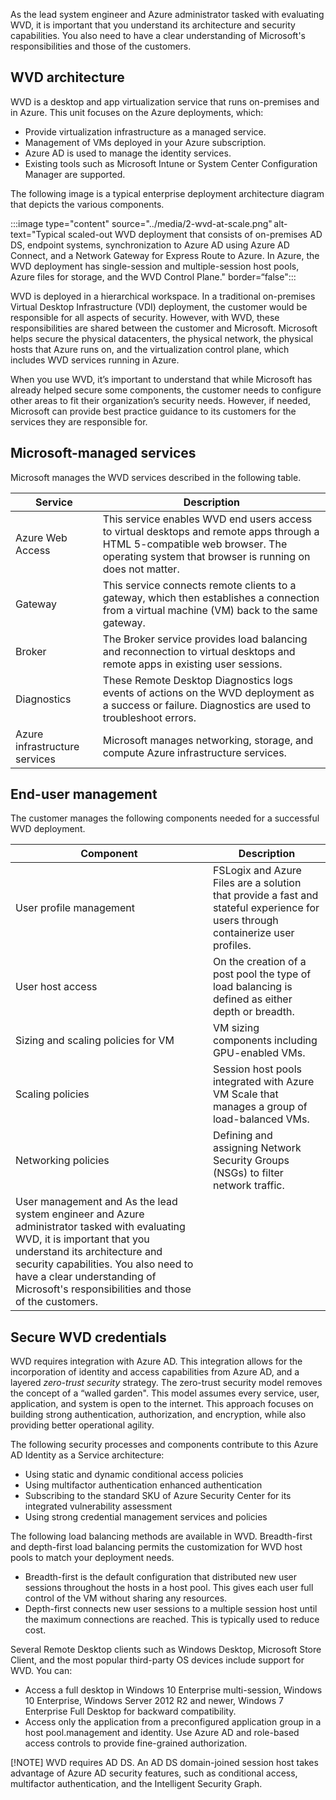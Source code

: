 As the lead system engineer and Azure administrator tasked with evaluating WVD, it is important that you understand its architecture and security capabilities. You also need to have a clear understanding of Microsoft's responsibilities and those of the customers.

## WVD architecture

WVD is a desktop and app virtualization service that runs on-premises and in Azure. This unit focuses on the Azure deployments, which:

- Provide virtualization infrastructure as a managed service.
- Management of VMs deployed in your Azure subscription.
- Azure AD is used to manage the identity services.
- Existing tools such as Microsoft Intune or System Center Configuration Manager are supported.

The following image is a typical enterprise deployment architecture diagram that depicts the various components.

:::image type="content" source="../media/2-wvd-at-scale.png" alt-text="Typical scaled-out WVD deployment that consists of on-premises AD DS, endpoint systems, synchronization to Azure AD using Azure AD Connect, and a Network Gateway for Express Route to Azure. In Azure, the WVD deployment has single-session and multiple-session host pools, Azure files for storage, and the WVD Control Plane." border=“false":::

WVD is deployed in a hierarchical workspace. In a traditional on-premises Virtual Desktop Infrastructure (VDI) deployment, the customer would be responsible for all aspects of security. However, with WVD, these responsibilities are shared between the customer and Microsoft. Microsoft helps secure the physical datacenters, the physical network, the physical hosts that Azure runs on, and the virtualization control plane, which includes WVD services running in Azure.

When you use WVD, it’s important to understand that while Microsoft has already helped secure some components, the customer needs to configure other areas to fit their organization’s security needs. However, if needed, Microsoft can provide best practice guidance to its customers for the services they are responsible for.

## Microsoft-managed services

Microsoft manages the WVD services described in the following table.

|**Service**| **Description**|
| ----------------------------- | ------------------------------------------------------------ |
|Azure Web Access|This service enables WVD end users access to virtual desktops and remote apps through a HTML 5-compatible web browser. The operating system that browser is running on does not matter.|
|Gateway|This service connects remote clients to a gateway, which then establishes a connection from a virtual machine (VM) back to the same gateway.|
|Broker| The Broker service provides load balancing and reconnection to virtual desktops and remote apps in existing user sessions.|
|Diagnostics|These Remote Desktop Diagnostics logs events of actions on the WVD deployment as a success or failure. Diagnostics are used to troubleshoot errors.|
|Azure infrastructure services|Microsoft manages networking, storage, and compute Azure infrastructure services.|

## End-user management

The customer manages the following components needed for a successful WVD deployment.

|**Component**|**Description**|
| ------------------------------- | ------------------------------------------------------------ |
|User profile management|FSLogix and Azure Files are a solution that provide a fast and stateful experience for users through containerize user profiles.|
|User host access|On the creation of a post pool the type of load balancing is defined as either depth or breadth.|
|Sizing and scaling policies for VM|VM sizing components including GPU-enabled VMs.|
|Scaling policies|Session host pools integrated with Azure VM Scale that manages a group of load-balanced VMs.|
|Networking policies|Defining and assigning Network Security Groups (NSGs) to filter network traffic.|
|User management and As the lead system engineer and Azure administrator tasked with evaluating WVD, it is important that you understand its architecture and security capabilities. You also need to have a clear understanding of Microsoft's responsibilities and those of the customers.
<!--LM: Please resolve the previous sentences. Is this supposed to be part of the table? Delete "User management and"?-->
<!--LM:>
## WVD architecture

WVD is a desktop and app virtualization service that runs on-premises and in Azure. This unit focuses on the Azure deployments, which:

- Provide virtualization infrastructure as a managed service.
- Management of VMs deployed in your Azure subscription.
- Azure AD is used to manage the identity services.
- Existing tools such as Microsoft Intune or System Center Configuration Manager are supported.

The following image is a typical enterprise deployment architecture diagram that depicts the various components.

:::image type="content" source="../media/2-wvd-at-scale.png" alt-text="Typical scaled-out WVD deployment that consists of on-premises AD DS, endpoint systems, synchronization to Azure AD using Azure AD Connect, and a Network Gateway for Express Route to Azure. In Azure, the WVD deployment has single-session and multiple-session host pools, Azure files for storage, and the WVD Control Plane." border=“false":::

WVD is deployed in a hierarchical workspace. In a traditional on-premises Virtual Desktop Infrastructure (VDI) deployment, the customer would be responsible for all aspects of security. However, with WVD, these responsibilities are shared between the customer and Microsoft. Microsoft helps secure the physical datacenters, the physical network, the physical hosts that Azure runs on, and the virtualization control plane, which comprises of WVD services running in Azure.

When you use WVD, it’s important to understand that while Microsoft has already helped secure some components, the customer needs to configure other areas to fit their organization’s security needs. However, if needed, Microsoft can provide best practice guidance to its customers for the services they are responsible for.
-->
<!--LM:
## Microsoft-managed services

Microsoft manages the WVD services described in the following table.

| **Service**                   | **Description**                                              |
| ----------------------------- | ------------------------------------------------------------ |
| Azure Web Access              | This service enables WVD end users access to virtual desktops and remote apps through a HTML 5-compatible web browser. The operating system that browser is running on does not matter. |
| Gateway                       | This service connects remote clients to a gateway, which then establishes a connection from a virtual machine (VM) back to the same gateway. |
| Broker                        | The Broker service provides load balancing and reconnection to virtual desktops and remote apps in existing user sessions. |
| Diagnostics                   | These Remote Desktop Diagnostics logs events of actions on the WVD deployment as a success or failure. The Diagnostics are used to troubleshoot errors. |
| Azure infrastructure services | Networking, Storage, and Compute Azure Infrastructure service are managed by Microsoft. |
-->
<!--LM: ## End-user management

The customer manages the following components needed for a successful WVD deployment.

| **Component**                   | **Description**                                              |
| ------------------------------- | ------------------------------------------------------------ |
| Profile management              | FSLogix and Azure Files are a solution that provide a fast and stateful experience for users through containerize user profiles. |
| User density | On the creation of a Host pool the type of load balancing is defined as either depth or breadth. |
| VM sizing and scaling policies  | VM sizing components including GPU-enabled VMs.              |
| Automation policies for scaling | Session host pools integrated with Azure VM Scale that manages a group of load-balanced VMs. |
| Networking policies | Defining and assigning Network Security Groups (NSGs) to filter network traffic. |
| As the lead system engineer and Azure administrator tasked with evaluating WVD, it is important that you understand its architecture and security capabilities. You also need to have a clear understanding of Microsoft's responsibilities and those of the customers.
-->
<!--LM:>
## WVD architecture

WVD is a desktop and app virtualization service that runs on-premises and in Azure. This unit focuses on the Azure deployments, which:

- Provide virtualization infrastructure as a managed service.
- Management of VMs deployed in your Azure subscription.
- Azure AD is used to manage the identity services.
- Existing tools such as Microsoft Intune or System Center Configuration Manager are supported.

The following image is a typical enterprise deployment architecture diagram that depicts the various components.

:::image type="content" source="../media/2-wvd-at-scale.png" alt-text="Typical scaled-out WVD deployment that consists of on-premises AD DS, endpoint systems, synchronization to Azure AD using Azure AD Connect, and a Network Gateway for Express Route to Azure. In Azure, the WVD deployment has single-session and multiple-session host pools, Azure files for storage, and the WVD Control Plane." border=“false":::

WVD is deployed in a hierarchical workspace. In a traditional on-premises Virtual Desktop Infrastructure (VDI) deployment, the customer would be responsible for all aspects of security. However, with WVD, these responsibilities are shared between the customer and Microsoft. Microsoft helps secure the physical datacenters, the physical network, the physical hosts that Azure runs on, and the virtualization control plane, which comprises of WVD services running in Azure.

When you use WVD, it’s important to understand that while Microsoft has already helped secure some components, the customer needs to configure other areas to fit their organization’s security needs. However, if needed, Microsoft can provide best practice guidance to its customers for the services they are responsible for. -->
<!--LM:>
## Microsoft-managed services

Microsoft manages the WVD services described in the following table.

| **Service**                   | **Description**                                              |
| ----------------------------- | ------------------------------------------------------------ |
| Azure Web Access              | This service enables WVD end users access to virtual desktops and remote apps through a HTML 5-compatible web browser. The operating system that browser is running on does not matter. |
| Gateway                       | This service connects remote clients to a gateway, which then establishes a connection from a virtual machine (VM) back to the same gateway. |
| Broker                        | The Broker service provides load balancing and reconnection to virtual desktops and remote apps in existing user sessions. |
| Diagnostics                   | These Remote Desktop Diagnostics logs events of actions on the WVD deployment as a success or failure. The Diagnostics are used to troubleshoot errors. |
| Azure infrastructure services | Networking, Storage, and Compute Azure Infrastructure service are managed by Microsoft. |
-->
<!--LM: ## End-user management

The customer manages the following components needed for a successful WVD deployment.

| **Component**                   | **Description**                                              |
| ------------------------------- | ------------------------------------------------------------ |
| Profile management              | FSLogix and Azure Files are a solution that provide a fast and stateful experience for users through containerize user profiles. |
| User density                    | On the creation of a Host pool the type of load balancing is defined as either depth or breadth. |
| VM sizing and scaling policies  | VM sizing components including GPU-enabled VMs.              |
| Automation policies for scaling | Session host pools integrated with Azure VM Scale that manages a group of load-balanced VMs. |
| Networking policies             | Defining and assigning Network Security Groups (NSGs) to filter network traffic. |
| Identity management    | Use Azure AD and role-based access controls to provide fine-grained authorization. |

[!NOTE] WVD requires AD DS. An AD DS domain-joined session host takes advantage of Azure AD security features, such as conditional access, multifactor authentication, and the Intelligent Security Graph.
-->
## Secure WVD credentials

WVD requires integration with Azure AD. This integration allows for the incorporation of identity and access capabilities from Azure AD, and a layered *zero-trust security* strategy. The zero-trust security model removes the concept of a “walled garden". This model assumes every service, user, application, and system is open to the internet. This approach focuses on building strong authentication, authorization, and encryption, while also providing better operational agility.

The following security processes and components contribute to this Azure AD Identity as a Service architecture:
<!--LM: Use parallel sentence structure in the following bullets. I suggest the following changes but you can change the gerund, "-ing" word, to something more appropriate as needed.-->
- Using static and dynamic conditional access policies
- Using multifactor authentication enhanced authentication
- Subscribing to the standard SKU of Azure Security Center for its integrated vulnerability assessment
- Using strong credential management services and policies

The following load balancing methods are available in WVD. Breadth-first and depth-first load balancing permits the customization for WVD host pools to match your deployment needs.

- Breadth-first is the default configuration that distributed new user sessions throughout the hosts in a host pool. This gives each user full control of the VM without sharing any resources.
- Depth-first connects new user sessions to a multiple session host until the maximum connections are reached. This is typically used to reduce cost.

Several Remote Desktop clients such as Windows Desktop, Microsoft Store Client, and the most popular third-party OS devices include support for WVD. You can:

- Access a full desktop in Windows 10 Enterprise multi-session, Windows 10 Enterprise, Windows Server 2012 R2 and newer, Windows 7 Enterprise Full Desktop for backward compatibility.
- Access only the application from a preconfigured application group in a host pool.management and identity. Use Azure AD and role-based access controls to provide fine-grained authorization.
<!--LM: Please confirm use of "host pool.management"-->
[!NOTE] WVD requires AD DS. An AD DS domain-joined session host takes advantage of Azure AD security features, such as conditional access, multifactor authentication, and the Intelligent Security Graph.
<!--LM:>
## Secure WVD credentials

WVD requires integration with Azure AD. This integration allows for the incorporation of identity and access capabilities from Azure AD, and a layered *zero-trust security* strategy. The zero-trust security model removes the concept of a “walled garden". This model assumes every service, user, application, and system is open to the internet. This approach focuses on building strong authentication, authorization, and encryption, while also providing better operational agility.

The following security processes and components contribute to this Azure AD Identity as a Service architecture:

- Using static and dynamic conditional access policies
- Using multifactor authentication-enhanced authentication
- Subscribing to the standard SKU of Azure Security Center for its integrated vulnerability assessment
- Using strong credential management services and policies

The following load balancing methods are available in WVD. Breadth-first and depth-first load-balancing permits the customization for WVD host pools to match your deployment needs.

- Breadth-first is the default configuration that distributed new user sessions throughout the hosts in a host pool. This gives each user full control of the VM without sharing any resources.
- Depth-first connects new users' sessions to multi-session host till the maximum connections is reached. This is typically used to reduce cost.

Several Remote Desktop clients such as Windows Desktop, Microsoft Store Client, and the most popular third-party OS devices include support for WVD. You can:

- Access a full desktop in Windows 10 Enterprise multi-session, Windows 10 Enterprise, Windows Server 2012 R2 and newer, Windows 7 Enterprise Full Desktop for backward compatibility.
- Access just the application from a preconfigured application group in a host pool. Use Azure AD and role-based access controls to provide fine-grained authorization.

[!NOTE] WVD requires AD DS. An AD DS domain-joined session host takes advantage of Azure AD security features, such as conditional access, multifactor authentication, and the Intelligent Security Graph.
-->
<!--LM:>
## Secure WVD credentials

WVD requires integration with Azure AD. This integration allows for the incorporation of identity and access capabilities from Azure AD, and a layered *zero-trust security* strategy. The zero-trust security model removes the concept of a “walled garden". This model assumes every service, user, application, and system is open to the internet. This approach focuses on building strong authentication, authorization, and encryption, while also providing better operational agility.

The following security processes and components contribute to this Azure AD Identity as a Service architecture:

- Conditional access policies both static or dynamic
- Using multifactor authentication enhanced authentication
- Subscribing to the standard SKU of Azure Security Center for its integrated vulnerability assessment
- Strong credential management services, and policies.

The following load balancing methods are available in WVD. Breadth-first and depth-first load balancing permits the customization for WVD host pools to match your deployment needs.

- Breadth-first is the default configuration that distributed new user sessions throughout the hosts in a host pool. This gives each user full control of the VM without sharing any resources.
- Depth-first connects new users' sessions to multi-session host till the maximum connections is reached. This is typically used to reduce cost.

Several Remote Desktop clients such as Windows Desktop, Microsoft Store Client, and the most popular third-party OS devices include support for WVD. You can:

- Access a full desktop in Windows 10 Enterprise multi-session, Windows 10 Enterprise, Windows Server 2012 R2 and newer, Windows 7 Enterprise Full Desktop for backward compatibility.
- Access just the application from a preconfigured application group in a host pool.
-->